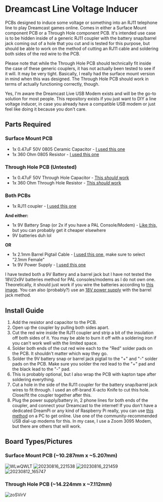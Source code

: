 # Dreamcast Line Voltage Inducer
PCBs designed to induce some voltage or something into an RJ11 telephone line to play Dreamcast games online. Comes in either a Surface Mount component PCB or a Through Hole component PCB. It's intended use case is to be hidden inside of a generic RJ11 coupler with the battery snap/barrel jack coming out of a hole that you cut and is tested for this purpose, but should be able to work on the method of cutting an RJ11 cable and soldering both sides of the red wire to the PCB.

Please note that while the Through Hole PCB should technically fit inside the case of these generic couplers, it has not actually been tested to see if it will. It may be very tight. Basically, I really had the surface mount version in mind when this was designed. The Through Hole PCB should work in terms of actually functioning correctly, though.

Yes, I'm aware the Dreamcast Live USB Modem exists and will be the go-to solution for most people. This repository exists if you just want to DIY a line voltage inducer, in case you already have a compatible USB modem or just feel like doing it because you don't care.

## Parts Required
### Surface Mount PCB
- 1x 0.47uF 50V 0805 Ceramic Capacitor - [I used this one](https://www.digikey.com/en/products/detail/samsung-electro-mechanics/CL21B474KBFNNNG/3894539)
- 1x 360 Ohm 0805 Resistor - [I used this one](https://www.digikey.com/en/products/detail/yageo/RC0805FR-07360RL/727886)

### Through Hole PCB (Untested)
- 1x 0.47uF 50V Through Hole Capacitor - [This *should* work](https://www.digikey.com/en/products/detail/w%C3%BCrth-elektronik/860010672004/5726903)
- 1x 360 Ohm Through Hole Resistor - [This *should* work](https://www.digikey.com/en/products/detail/stackpole-electronics-inc/CF18JT360R/1741690)

### Both PCBs
- 1x RJ11 coupler - [I used this one](https://www.amazon.com/dp/B09KX17R23?psc=1&)

**And either:**
- 1x 9V Battery Snap (or 2x if you have a PAL Console/Modem) - [Like this,](https://www.amazon.com/Battery-Connector-Plastic-Experiment-Equipment/dp/B08SL9X2YC) but you can probably get it cheaper elsewhere
- 9V batteries duh lol

**OR**

- 1x 2.1mm Barrel Pigtail Cable - [I used this one,](https://www.ledsupply.com/accessories/dc-barrel-plug-pigtail-cable) make sure to select "2.1mm Female"
- 1x 9V Power Supply - [I used this one](https://www.amazon.com/dp/B0BLYS33ZP)

I have tested both a 9V Battery and a barrel jack but I have not tested the 18V/2x9V batteries method for PAL consoles/modems as I do not own one. Theoretically, it should just work if you wire the batteries according to [this image](https://www.segasaturnshiro.com/wp-content/uploads/2022/06/LVI-PAL-1024x819.jpg). You can also (probably?) use an [18V power supply](https://www.amazon.co.uk/TKDY-Supply-Adapter-Electronics-Positive-Black/dp/B0BRPKVB5P/ref=sr_1_3?crid=2C0WTNA4J7N3&keywords=18v+power+supply&qid=1692327609&sprefix=18v+power+supp%2Caps%2C270&sr=8-3) with the barrel jack method.

## Install Guide
1. Add the resistor and capacitor to the PCB.
2. Open up the coupler by pulling both sides apart.
3. Cut the red wire inside the RJ11 coupler and strip a bit of the insulation off both sides of it. You may be able to burn it off with a soldering iron if you can't work well with the limited space.
4. Solder both ends of the cut red wire each to the "Red" solder pads on the PCB. It shouldn't matter which way they go.
5. Solder the 9V battery snap or barrel jack pigtail to the "+" and "-" solder pads on the PCB. Make sure you solder the red lead to the "+" pad and the black lead to the "-" pad.
6. This is probably optional, but I also wrap the PCB with kapton tape after soldering everything.
7. Cut a hole in the side of the RJ11 coupler for the battery snap/barrel jack wires to fit through. I used an off-brand X-acto Knife to cut this hole. Close/fit the coupler together after this.
8. Plug the power supply/battery in, 2 phone lines for both ends of the coupler, and connect your Dreamcast to the internet! If you don't have a dedicated DreamPi or any kind of Raspberry Pi really, you can use [this method](https://www.dreamcast-talk.com/forum/viewtopic.php?t=12731) on a PC to get online. Use one of the community-recommended USB dial-up modems for this. In my case, I use a Zoom 3095 Modem, but there are others that will work.

## Board Types/Pictures

### Surface Mount PCB (~10.287mm x ~5.207mm)
![WLwQWLT](https://github.com/joshman196/Dreamcast-Line-Voltage-Inducer/assets/114156648/7385febe-156f-481f-be75-710efa6102c5)
![20230816_221538](https://github.com/joshman196/Dreamcast-Line-Voltage-Inducer/assets/114156648/e033147f-3bba-42b8-867b-b44a83a18f96)
![20230816_221459](https://github.com/joshman196/Dreamcast-Line-Voltage-Inducer/assets/114156648/0a040784-087d-47ef-89cf-df0fc1243408)
![20230812_165747](https://github.com/joshman196/Dreamcast-Line-Voltage-Inducer/assets/114156648/a589aa6d-1d60-4130-9684-163ea989bfdc)

### Through Hole PCB (~14.224mm x ~7.112mm)
![zoSVirV](https://github.com/joshman196/Dreamcast-Line-Voltage-Inducer/assets/114156648/812123d8-5999-4744-a643-89d6e8038d44)
